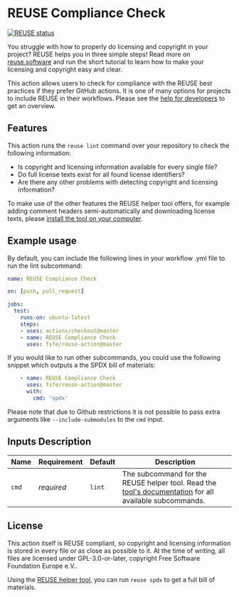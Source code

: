 <!--
SPDX-FileCopyrightText: 2020 Free Software Foundation Europe e.V. <https://fsfe.org>

SPDX-License-Identifier: GPL-3.0-or-later
-->

# REUSE Compliance Check

[![REUSE status](https://api.reuse.software/badge/github.com/fsfe/reuse-action)](https://api.reuse.software/info/github.com/fsfe/reuse-action)

You struggle with how to properly do licensing and copyright in your project? REUSE helps you in three simple steps! Read more on [reuse.software](https://reuse.software) and run the short tutorial to learn how to make your licensing and copyright easy and clear.

This action allows users to check for compliance with the REUSE best practices if they prefer GitHub actions. It is one of many options for projects to include REUSE in their workflows. Please see the [help for developers](https://reuse.software/dev/) to get an overview.

## Features

This action runs the `reuse lint` command over your repository to check the following information:

* Is copyright and licensing information available for every single file?
* Do full license texts exist for all found license identifiers?
* Are there any other problems with detecting copyright and licensing information?

To make use of the other features the REUSE helper tool offers, for example adding comment headers semi-automatically and downloading license texts, please [install the tool on your computer](https://github.com/fsfe/reuse-tool).

## Example usage

By default, you can include the following lines in your workflow .yml file to run the lint subcommand:

```yml
name: REUSE Compliance Check

on: [push, pull_request]

jobs:
  test:
    runs-on: ubuntu-latest
    steps: 
    - uses: actions/checkout@master
    - name: REUSE Compliance Check
      uses: fsfe/reuse-action@master
```

If you would like to run other subcommands, you could use the following snippet which outputs a the SPDX bill of materials:

```yml
    - name: REUSE Compliance Check
      uses: fsfe/reuse-action@master
      with:
        cmd: 'spdx'
```

Please note that due to Github restrictions it is not possible to pass extra arguments like `--include-submodules` to the `cmd` input.

## Inputs Description

| Name  | Requirement | Default | Description |
| ----- | ----------- | ------- | ----------- |
| `cmd` | _required_  | `lint`  | The subcommand for the REUSE helper tool. Read the [tool's documentation](https://reuse.readthedocs.io/) for all available subcommands. |

## License

This action itself is REUSE compliant, so copyright and licensing information is stored in every file or as close as possible to it. At the time of writing, all files are licensed under GPL-3.0-or-later, copyright Free Software Foundation Europe e.V..

Using the [REUSE helper tool](https://github.com/fsfe/reuse-tool), you can run `reuse spdx` to get a full bill of materials.
